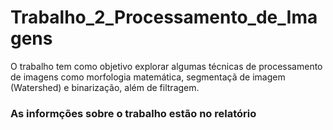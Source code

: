 # Trabalho_2_Processamento_de_Imagens
O trabalho tem como objetivo explorar algumas técnicas de processamento de imagens como morfologia matemática, segmentaçã de imagem (Watershed) e binarização, além de filtragem.
### As informções sobre o trabalho estão no relatório
